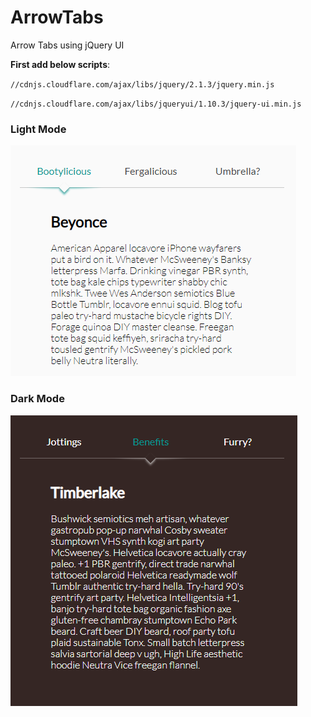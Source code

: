 # ArrowTabs
Arrow Tabs using jQuery UI

**First add below scripts**:

`//cdnjs.cloudflare.com/ajax/libs/jquery/2.1.3/jquery.min.js`

`//cdnjs.cloudflare.com/ajax/libs/jqueryui/1.10.3/jquery-ui.min.js`

### Light Mode
![light](https://github.com/bezzad/ArrowTabs/raw/master/img/light.PNG)


### Dark Mode
![dark](https://github.com/bezzad/ArrowTabs/raw/master/img/dark.PNG)

